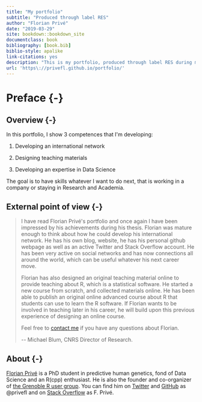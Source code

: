 ```yaml
--- 
title: "My portfolio"
subtitle: "Produced through label RES"
author: "Florian Privé"
date: "2019-03-29"
site: bookdown::bookdown_site
documentclass: book
bibliography: [book.bib]
biblio-style: apalike
link-citations: yes
description: "This is my portfolio, produced through label RES during my thesis."
url: 'https\://privefl.github.io/portfolio/'
---
```




# Preface {-}

## Overview {-}

In this portfolio, I show 3 competences that I'm developing:

1. Developing an international network

1. Designing teaching materials

1. Developing an expertise in Data Science

The goal is to have skills whatever I want to do next, that is working in a company or staying in Research and Academia.

## External point of view {-}

> I have read Florian Privé's portfolio and once again I have been
impressed by his achievements during his thesis. Florian was mature
enough to think about how he could develop his international network. He
has his own blog, website, he has his personal github webpage as well as
an active Twitter and Stack Overflow account. He has been very active on
social networks and has now connections all around the world, which can
be useful whatever his next career move.
>
> Florian has also designed an original teaching material online to
provide teaching about R, which is a statistical software. He started a
new course from scratch, and collected materials online. He has been
able to publish an original online advanced course about R that students
can use to learn the R software. If Florian wants to be involved in
teaching later in his career, he will build upon this previous
experience of designing an online course.
>
> Feel free to [contact me](mailto:michael.blum@univ-grenoble-alpes.fr) if you have any questions about Florian.
>
> -- Michael Blum, CNRS Director of Research.

## About {-}

[Florian Privé](https://privefl.github.io/) is a PhD student in predictive human genetics, fond of Data Science and an R(cpp) enthusiast. He is also the founder and co-organizer of [the Grenoble R user group](https://r-in-grenoble.github.io/). You can find him on [Twitter](https://twitter.com/privefl) and [GitHub](https://github.com/privefl) as \@privefl and on [Stack Overflow](https://stackoverflow.com/users/6103040/f-priv%c3%a9) as F. Privé.
